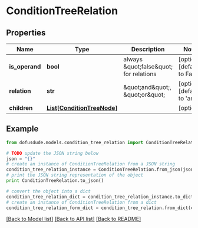 # ConditionTreeRelation


## Properties

Name | Type | Description | Notes
------------ | ------------- | ------------- | -------------
**is_operand** | **bool** | always \&quot;false\&quot; for relations | [optional] [default to False]
**relation** | **str** | \&quot;and\&quot;, \&quot;or\&quot; | [optional] [default to 'and']
**children** | [**List[ConditionTreeNode]**](ConditionTreeNode.md) |  | [optional] 

## Example

```python
from dofusdude.models.condition_tree_relation import ConditionTreeRelation

# TODO update the JSON string below
json = "{}"
# create an instance of ConditionTreeRelation from a JSON string
condition_tree_relation_instance = ConditionTreeRelation.from_json(json)
# print the JSON string representation of the object
print ConditionTreeRelation.to_json()

# convert the object into a dict
condition_tree_relation_dict = condition_tree_relation_instance.to_dict()
# create an instance of ConditionTreeRelation from a dict
condition_tree_relation_form_dict = condition_tree_relation.from_dict(condition_tree_relation_dict)
```
[[Back to Model list]](../README.md#documentation-for-models) [[Back to API list]](../README.md#documentation-for-api-endpoints) [[Back to README]](../README.md)


